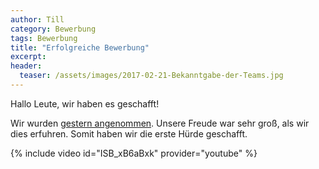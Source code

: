 ```yaml
---
author: Till
category: Bewerbung
tags: Bewerbung
title: "Erfolgreiche Bewerbung"
excerpt:
header:
  teaser: /assets/images/2017-02-21-Bekanntgabe-der-Teams.jpg
---
```

Hallo Leute, wir haben es geschafft!

Wir wurden [gestern angenommen](http://cansat.de/wettbewerb_teams.html). Unsere Freude war sehr groß, als wir dies erfuhren. Somit haben wir die erste Hürde geschafft.

{% include video id="ISB_xB6aBxk" provider="youtube" %}
